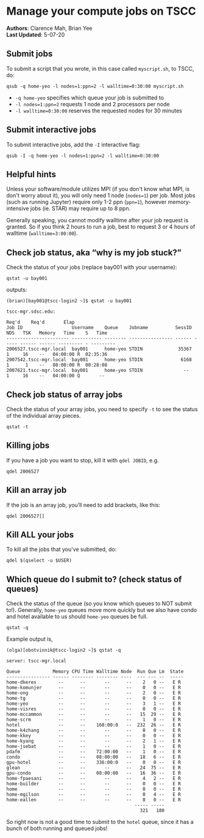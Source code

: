 # Manage your compute jobs on TSCC

**Authors**: Clarence Mah, Brian Yee<br>
**Last Updated**: 5-07-20


## Submit jobs

To submit a script that you wrote, in this case called `myscript.sh`, to TSCC, do:

```
qsub -q home-yeo -l nodes=1:ppn=2 -l walltime=0:30:00 myscript.sh
```

- `-q home-yeo` specifies which queue your job is submitted to
- `-l nodes=1:ppn=2` requests 1 node and 2 processors per node
- `-l walltime=0:30:00` reserves the requested nodes for 30 minutes

## Submit interactive jobs

To submit interactive jobs, add the `-I` interactive flag:

```
qsub -I -q home-yeo -l nodes=1:ppn=2 -l walltime=0:30:00
```

## Helpful hints

Unless your software/module utilizes MPI (if you don't know what MPI, is don't worry about it), you will only need 1 node (`nodes=1`) per job. Most jobs (such as running Jupyter) require only 1-2 ppn (`ppn=1`), however memory-intensive jobs (ie. STAR) may require up to 8 ppn.

Generally speaking, you cannot modify walltime after your job request is granted. So if you think 2 hours to run a job, best to request 3 or 4 hours of walltime (`walltime=3:00:00`).

## Check job status, aka “why is my job stuck?”

Check the status of your jobs (replace bay001 with your username):

```
qstat -u bay001
```

outputs:

```
(brian)[bay001@tscc-login2 ~]$ qstat -u bay001

tscc-mgr.sdsc.edu:
                                                                                  Req'd    Req'd       Elap
Job ID                  Username    Queue    Jobname          SessID  NDS   TSK   Memory   Time    S   Time
----------------------- ----------- -------- ---------------- ------ ----- ------ ------ --------- - ---------
2006527.tscc-mgr.local  bay001      home-yeo STDIN             35367     1     16    --   04:00:00 R  02:35:36
2007542.tscc-mgr.local  bay001      home-yeo STDIN              6168     1      1    --   08:00:00 R  00:28:08
2007621.tscc-mgr.local  bay001      home-yeo STDIN               --      1     16    --   04:00:00 Q       --
```

## Check job status of array jobs

Check the status of your array jobs, you need to specify `-t` to see the status of the individual array pieces.

```
qstat -t
```

## Killing jobs

If you have a job you want to stop, kill it with `qdel JOBID`, e.g.

```
qdel 2006527
```

## Kill an array job

If the job is an array job, you’ll need to add brackets, like this:

```
qdel 2006527[]
```

## Kill ALL your jobs

To kill all the jobs that you’ve submitted, do:

```
qdel $(qselect -u $USER)
```

## Which queue do I submit to? (check status of queues)

Check the status of the queue (so you know which queues to NOT submit to!). Generally, `home-yeo` queues move more quickly but we also have condo and hotel available to us should `home-yeo` queues be full.

```
qstat -q
```

Example output is,

```
(olga)[obotvinnik@tscc-login2 ~]$ qstat -q

server: tscc-mgr.local

Queue            Memory CPU Time Walltime Node  Run Que Lm  State
---------------- ------ -------- -------- ----  --- --- --  -----
home-dkeres        --      --       --      --    2   0 --   E R
home-komunjer      --      --       --      --    0   0 --   E R
home-ong           --      --       --      --    2   0 --   E R
home-tg            --      --       --      --    0   0 --   E R
home-yeo           --      --       --      --    3   1 --   E R
home-visres        --      --       --      --    0   0 --   E R
home-mccammon      --      --       --      --   15  29 --   E R
home-scrm          --      --       --      --    1   0 --   E R
hotel              --      --    168:00:0   --  232  26 --   E R
home-k4zhang       --      --       --      --    0   0 --   E R
home-kkey          --      --       --      --    0   0 --   E R
home-kyang         --      --       --      --    2   1 --   E R
home-jsebat        --      --       --      --    1   0 --   E R
pdafm              --      --    72:00:00   --    1   0 --   E R
condo              --      --    08:00:00   --   18   6 --   E R
gpu-hotel          --      --    336:00:0   --    0   0 --   E R
glean              --      --       --      --   24  75 --   E R
gpu-condo          --      --    08:00:00   --   16  36 --   E R
home-fpaesani      --      --       --      --    4   2 --   E R
home-builder       --      --       --      --    0   0 --   E R
home               --      --       --      --    0   0 --   E R
home-mgilson       --      --       --      --    0   4 --   E R
home-eallen        --      --       --      --    0   0 --   E R
                                               ----- -----
                                                 321   180
```

So right now is not a good time to submit to the `hotel` queue, since it has a bunch of both running and queued jobs!
